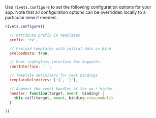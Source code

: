 Use `rivets.configure` to set the following configuration options for your app. Note that all configuration options can be overridden locally to a particular view if needed.

```javascript
rivets.configure({

  // Attribute prefix in templates
  prefix: 'rv',

  // Preload templates with initial data on bind
  preloadData: true,

  // Root sightglass interface for keypaths
  rootInterface: '.',

  // Template delimiters for text bindings
  templateDelimiters: ['{', '}'],

  // Augment the event handler of the on-* binder
  handler: function(target, event, binding) {
    this.call(target, event, binding.view.models)
  }

})
```
